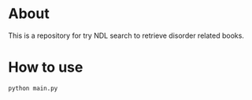 # About
This is a repository for try NDL search to retrieve disorder related books.

# How to use
```terminal
python main.py
```